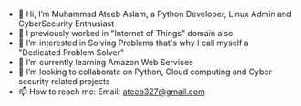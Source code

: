 - 👋 Hi, I’m Muhammad Ateeb Aslam, a Python Developer, Linux Admin and CyberSecurity Enthusiast
- 👀 I previously worked in "Internet of Things" domain also 
- 👀 I’m interested in Solving Problems that's why I call myself a "Dedicated Problem Solver" 
- 🌱 I’m currently learning Amazon Web Services
- 💞️ I’m looking to collaborate on Python, Cloud computing and Cyber security related projects
- 📫 How to reach me: Email: ateeb327@gmail.com

<!---
ateeb327/ateeb327 is a ✨ special ✨ repository because its `README.md` (this file) appears on your GitHub profile.
You can click the Preview link to take a look at your changes.
--->
